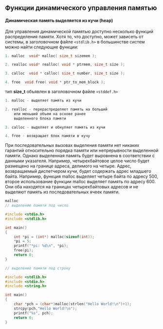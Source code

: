 ## Функции динамического управления памятью
#### Динамическая память выделяется из кучи (heap)
Для управления динамической памятью доступно несколько функций распределения памяти. 
Хотя то, что доступно, может зависеть от системы, 
в заголовочном файле `<stdlib.h>` 
в большинстве систем можно найти следующие функции:
```c
1. malloc  void* malloc( size_t sizemem );

2. realloc void* realloc( void * ptrmem, size_t size );

3. calloc  void * calloc( size_t number, size_t size );

4. free  void free( void * ptr_to_mem_block );
```
тип **size_t** объявлен в заголовочном файле `<stddef.h>`
```c
1. malloc - выделяет память из кучи

2. realloc - перераспределяет память на больший
	или меньший объем на основе ранее 
	выделенного блока памяти

3. calloc - выделяет и обнуляет память из кучи

4. free - возвращает блок памяти в кучу
```


При последовательных вызовах выделения памяти нет никаких гарантий
относительно порядка памяти или непрерывности выделенной памяти. 
Однако выделенная память будет выровнена в соответствии с данными указателя.
Например, четырехбайтовое целое число 
будет размещено на границе адреса, делимого на четыре. 
Адрес, возвращаемый диспетчером кучи, будет содержать адрес младшего байта.
Например, функция malloc выделяет четыре байта по адресу 500, 
второе использование функции malloc выделяет память по адресу 600. 
Они оба находятся на границах четырехбайтовых адресов 
и не выделяют память из последовательных ячеек памяти. 
```c
malloc
// выделение памяти под число

#include <stdio.h>
#include <stdlib.h>

int main()
{
	int *pi = (int*) malloc(sizeof(int));
	*pi = 5;
	printf("*pi: %d\n", *pi);
	free(pi);
	return 0;
}

// выделение памяти под строку

#include <stdlib.h>
#include <stdio.h>
#include <string.h>

int main()
{
	char *pch = (char*)malloc(strlen("Hello World!\n")+1);
	strcpy(pch,"Hello World!\n");
	printf("%s", pch);
	return 0;
}
```